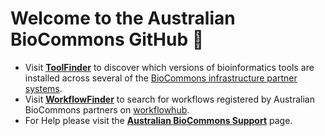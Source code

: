 # Welcome to the Australian BioCommons GitHub 👋

- Visit [**ToolFinder**](https://australianbiocommons.github.io/2_tools.html) to discover which versions of bioinformatics tools are installed across several of the [BioCommons infrastructure partner systems](http://support.biocommons.org.au/support/solutions/articles/6000251977-compute-systems-at-the-biocommons-partner-infrastructures).
- Visit [**WorkflowFinder**](https://australianbiocommons.github.io/2_1_workflows.html) to search for workflows registered by Australian BioCommons partners on [workflowhub](https://workflowhub.eu/programmes/8).
- For Help please visit the [**Australian BioCommons Support**](http://support.biocommons.org.au/support/solutions) page.  
